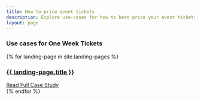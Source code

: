 ```yaml
---
title: How to price event tickets
description: Explore use-cases for how to best price your event tickets
layout: page
---
```


<div class="pb-12 mt-md-n16 mt-n12">
  <div class="container">
    <div class="row justify-content-center">
      <div class="col-lg-10 col-md-12 col-12">
        <h3 class="text-white mb-4">Use cases for One Week Tickets</h3>
        {% for landing-page in site.landing-pages %}
        <!-- card -->
        <div class="card border-0 rounded-3 bg-transparent mb-4 mb-md-8">
          <a href="{{ landing-page.url | absolute_url }}">
            <div class="bg-cover py-14 d-md-none rounded-top" style="background-image: url({{ landing-page.image | absolute_url }});"></div>
            <img src="{{ landing-page.image | absolute_url }}" alt="" class="img-fluid rounded-3 d-none d-md-block w-100" />
          </a>
          <!-- row -->
          <div class="row mt-md-n15 mt-n8 ms-md-4">
            <div class="col-lg-5 col-md-6 col-12">
              <!-- card -->
              <div class="card border-0 rounded-3 bg-primary">
                <!-- card body -->
                <div class="card-body p-4">
                  <!-- <img src="../assets/images/logo-airbnb.svg" alt="" class="color-white-filter mb-4" /> -->
                  <a href="{{ landing-page.url | absolute_url }}">
                    <h3 class="text-white mb-4">{{ landing-page.title }}</h3>
                  </a>
                  <a href="{{ landing-page.url | absolute_url }}" class="text-white">Read Full Case Study</a>
                </div>
              </div>
            </div>
          </div>
        </div>
        {% endfor %}
      </div>
    </div>
  </div>
</div>
